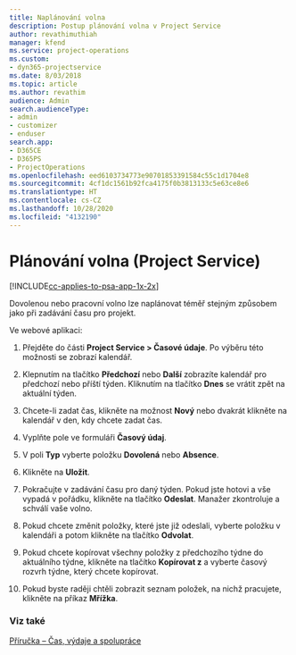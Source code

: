 ```yaml
---
title: Naplánování volna
description: Postup plánování volna v Project Service
author: revathimuthiah
manager: kfend
ms.service: project-operations
ms.custom:
- dyn365-projectservice
ms.date: 8/03/2018
ms.topic: article
ms.author: revathim
audience: Admin
search.audienceType:
- admin
- customizer
- enduser
search.app:
- D365CE
- D365PS
- ProjectOperations
ms.openlocfilehash: eed6103734773e90701853391584c55c1d1704e8
ms.sourcegitcommit: 4cf1dc1561b92fca4175f0b3813133c5e63ce8e6
ms.translationtype: HT
ms.contentlocale: cs-CZ
ms.lasthandoff: 10/28/2020
ms.locfileid: "4132190"
---
```

# <a name="schedule-time-off-project-service"></a>Plánování volna (Project Service)

[!INCLUDE[cc-applies-to-psa-app-1x-2x](../includes/cc-applies-to-psa-app-1x-2x.md)]

Dovolenou nebo pracovní volno lze naplánovat téměř stejným způsobem jako při zadávání času pro projekt.  
  
 Ve webové aplikaci:  
  
1.  Přejděte do části **Project Service > Časové údaje**. Po výběru této možnosti se zobrazí kalendář.  
  
2.  Klepnutím na tlačítko **Předchozí** nebo **Další** zobrazíte kalendář pro předchozí nebo příští týden. Kliknutím na tlačítko **Dnes** se vrátit zpět na aktuální týden.  
  
3.  Chcete-li zadat čas, klikněte na možnost **Nový** nebo dvakrát klikněte na kalendář v den, kdy chcete zadat čas.  
  
4.  Vyplňte pole ve formuláři **Časový údaj**.  
  
5.  V poli **Typ** vyberte položku **Dovolená** nebo **Absence**.  
  
6.  Klikněte na **Uložit**.  
  
7.  Pokračujte v zadávání času pro daný týden. Pokud jste hotovi a vše vypadá v pořádku, klikněte na tlačítko **Odeslat**. Manažer zkontroluje a schválí vaše volno.  
  
8.  Pokud chcete změnit položky, které jste již odeslali, vyberte položku v kalendáři a potom klikněte na tlačítko **Odvolat**.  
  
9. Pokud chcete kopírovat všechny položky z předchozího týdne do aktuálního týdne, klikněte na tlačítko **Kopírovat z** a vyberte časový rozvrh týdne, který chcete kopírovat.  
  
10. Pokud byste raději chtěli zobrazit seznam položek, na nichž pracujete, klikněte na příkaz **Mřížka**.  
  
### <a name="see-also"></a>Viz také  
 [Příručka – Čas, výdaje a spolupráce](../psa/time-expense-collaboration-guide.md)
